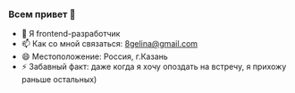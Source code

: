 ### Всем привет 👋

- 🌱 Я frontend-разработчик
- 📫 Как со мной связаться: 8gelina@gmail.com
- 😄 Местоположение: Россия, г.Казань
- ⚡ Забавный факт: даже когда я хочу опоздать на встречу, я прихожу раньше остальных)

<!--
**zai-elina/zai-elina** is a ✨ _special_ ✨ repository because its `README.md` (this file) appears on your GitHub profile.
-->
